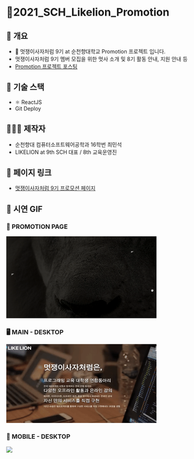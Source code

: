 # 🦁2021_SCH_Likelion_Promotion

## 📁 개요

- 🦁 멋쟁이사자처럼 9기 at 순천향대학교 Promotion 프로젝트 입니다.
- 멋쟁이사자처럼 9기 멤버 모집을 위한 멋사 소개 및 8기 활동 안내, 지원 안내 등
- [Promotion 프로젝트 포스팅](https://velog.io/@minsgy/%EB%8F%99%EC%95%84%EB%A6%AC-Promotion-%ED%94%84%EB%A1%9C%EC%A0%9D%ED%8A%B8-1)


## 🔨 기술 스택

- ⚛️ ReactJS
- Git Deploy



## 👨🏻‍💻 제작자

- 순천향대 컴퓨터소프트웨어공학과 16학번 최민석
- LIKELION at 9th SCH 대표 / 8th 교육운영진



## 🔗 페이지 링크

- [멋쟁이사자처럼 9기 프로모션 페이지](https://minsgy.github.io/2021_SCH_Likelion_Promotion/#/)



## 💬 시연 GIF

### 📃 PROMOTION PAGE

<img src="./ExampleGIF/promotion-page.gif" width="400px">

### 🖥 MAIN - DESKTOP

<img src="./ExampleGIF/main-pc.gif" width="400px">

### 📱 MOBILE - DESKTOP

<img src="./ExampleGIF/main-mobile.gif" height="500px">
